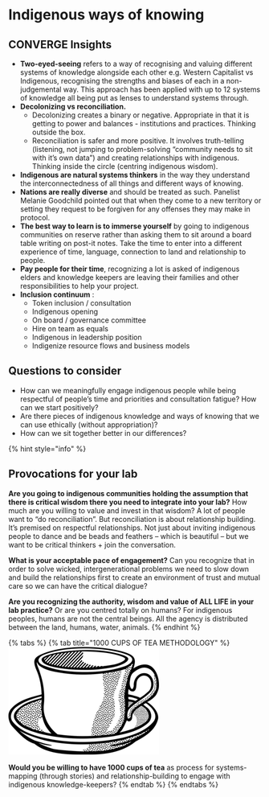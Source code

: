 # Indigenous ways of knowing

## CONVERGE Insights

* **Two-eyed-seeing** refers to a way of recognising and valuing different systems of knowledge alongside each other e.g. Western Capitalist vs Indigenous, recognising the strengths and biases of each in a non-judgemental way. This approach has been applied with up to 12 systems of knowledge all being put as lenses to understand systems through. 
* **Decolonizing vs reconciliation.**
  * Decolonizing creates a binary or negative. Appropriate in that it is getting to power and balances - institutions and practices. Thinking outside the box.
  * Reconciliation is safer and more positive. It involves truth-telling \(listening, not jumping to problem-solving “community needs to sit with it’s own data”\) and creating relationships with indigenous. Thinking inside the circle \(centring indigenous wisdom\). 
* **Indigenous are natural systems thinkers** in the way they understand the interconnectedness of all things and different ways of knowing. 
* **Nations are really diverse** and should be treated as such. Panelist Melanie Goodchild pointed out that when they come to a new territory or setting they request to be forgiven for any offenses they may make in protocol. 
* **The best way to learn is to immerse yourself** by going to indigenous communities on reserve rather than asking them to sit around a board table writing on post-it notes. Take the time to enter into a different experience of time, language, connection to land and relationship to people. 
* **Pay people for their time**, recognizing a lot is asked of indigenous elders and knowledge keepers are leaving their families and other responsibilities to help your project. 
* **Inclusion continuum** :
  * Token inclusion / consultation
  * Indigenous opening
  * On board / governance committee
  * Hire on team as equals
  * Indigenous in leadership position
  * Indigenize resource flows and business models

## Questions to consider

* How can we meaningfully engage indigenous people while being respectful of people’s time and priorities and consultation fatigue? How can we start positively? 
* Are there pieces of indigenous knowledge and ways of knowing that we can use ethically \(without appropriation\)? 
* How can we sit together better in our differences? 

{% hint style="info" %}
## **Provocations for your lab**

**Are you going to indigenous communities holding the assumption that there is critical wisdom there you need to integrate into your lab?** How much are you willing to value and invest in that wisdom? A lot of people want to “do reconciliation”. But reconciliation is about relationship building. It’s premised on respectful relationships. Not just about inviting indigenous people to dance and be beads and feathers – which is beautiful – but we want to be critical thinkers + join the conversation.

**What is your acceptable pace of engagement?** Can you recognize that in order to solve wicked, intergenerational problems we need to slow down and build the relationships first to create an environment of trust and mutual care so we can have the critical dialogue?

**Are you recognizing the authority, wisdom and value of ALL LIFE in your lab practice?** Or are you centred totally on humans? For indigenous peoples, humans are not the central beings. All the agency is distributed between the land, humans, water, animals.
{% endhint %}

{% tabs %}
{% tab title="1000 CUPS OF TEA METHODOLOGY" %}
![](../.gitbook/assets/coffee-1295064_960_720%20%281%29.png)

**Would you be willing to have 1000 cups of tea** as process for systems-mapping \(through stories\) and relationship-building to engage with indigenous knowledge-keepers?
{% endtab %}
{% endtabs %}



